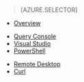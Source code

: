 > [AZURE.SELECTOR]
- [Overview](/documentation/articles/hdinsight-use-hive)
<!-- deleted by customization
- [Hive View](/documentation/articles/hdinsight-hadoop-use-hive-ambari-view)
- [Beeline](/documentation/articles/hdinsight-hadoop-use-hive-beeline)
-->
- [Query Console](/documentation/articles/hdinsight-hadoop-use-hive-query-console)
- [Visual Studio](/documentation/articles/hdinsight-hadoop-use-hive-visual-studio)
- [PowerShell](/documentation/articles/hdinsight-hadoop-use-hive-powershell)
<!-- deleted by customization
- [SSH](/documentation/articles/hdinsight-hadoop-use-hive-ssh)
-->
- [Remote Desktop](/documentation/articles/hdinsight-hadoop-use-hive-remote-desktop)
- [Curl](/documentation/articles/hdinsight-hadoop-use-hive-curl)
